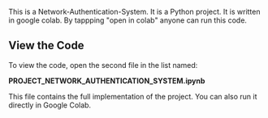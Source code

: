 This is a Network-Authentication-System.
It is a Python project.
It is written in google colab.
By tappping "open in colab" anyone can run this code. 

## View the Code

To view the code, open the second file in the list named:

**PROJECT_NETWORK_AUTHENTICATION_SYSTEM.ipynb**

This file contains the full implementation of the project. You can also run it directly in Google Colab.

